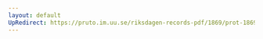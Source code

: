 ```yaml
---
layout: default
UpRedirect: https://pruto.im.uu.se/riksdagen-records-pdf/1869/prot-1869--ak--501/prot-1869--ak--501_036.pdf
---
```

